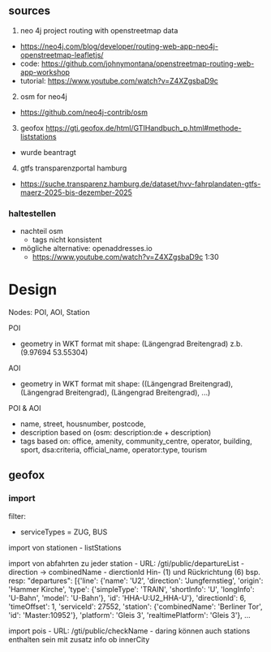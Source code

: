 ## sources

1. neo 4j project routing with openstreetmap data
- https://neo4j.com/blog/developer/routing-web-app-neo4j-openstreetmap-leafletjs/
- code: https://github.com/johnymontana/openstreetmap-routing-web-app-workshop
- tutorial: https://www.youtube.com/watch?v=Z4XZgsbaD9c

2. osm for neo4j
- https://github.com/neo4j-contrib/osm

3. geofox
https://gti.geofox.de/html/GTIHandbuch_p.html#methode-liststations
- wurde beantragt

4. gtfs transparenzportal hamburg
- https://suche.transparenz.hamburg.de/dataset/hvv-fahrplandaten-gtfs-maerz-2025-bis-dezember-2025

### haltestellen
- nachteil osm 
    - tags nicht konsistent
- mögliche alternative: openaddresses.io
    - https://www.youtube.com/watch?v=Z4XZgsbaD9c 1:30


# Design

Nodes: POI, AOI, Station


POI
- geometry in WKT format mit shape: (Längengrad Breitengrad) z.b. (9.97694 53.55304)


AOI
- geometry in WKT format mit shape: ((Längengrad Breitengrad), (Längengrad Breitengrad), (Längengrad Breitengrad), ...)

POI & AOI
- name, street, housnumber, postcode, 
- description based on (osm: description:de + description)
- tags based on: office, amenity, community_centre, operator, building, sport, dsa:criteria, official_name, operator:type, tourism

## geofox
### import
filter:
- serviceTypes = ZUG, BUS


import von stationen
    - listStations

import von abfahrten zu jeder station
    - URL: /gti/public/departureList 
    - direction -> combinedName
    - dierctionId Hin- (1) und Rückrichtung (6) 
    bsp. resp:
    "departures": [{'line': {'name': 'U2',
    'direction': 'Jungfernstieg',
    'origin': 'Hammer Kirche',
    'type': {'simpleType': 'TRAIN',
     'shortInfo': 'U',
     'longInfo': 'U-Bahn',
     'model': 'U-Bahn'},
    'id': 'HHA-U:U2_HHA-U'},
   'directionId': 6,
   'timeOffset': 1,
   'serviceId': 27552,
   'station': {'combinedName': 'Berliner Tor', 'id': 'Master:10952'},
   'platform': 'Gleis 3',
   'realtimePlatform': 'Gleis 3'},
   ...

import pois
    - URL: /gti/public/checkName 
    - daring können auch stations enthalten sein mit zusatz info ob innerCity



